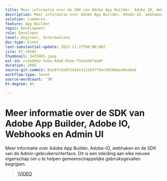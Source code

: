 ```yaml
---
title: Meer informatie over de SDK van Adobe App Builder, Adobe IO, Webhooks en Admin UI
description: Meer informatie over Adobe App Builder, Adobe-IO, webhaken en de SDK van de Admin-gebruikersinterface.  Dit is een inleiding aan elke nieuwe eigenschap om u te helpen gemeenschappelijke gebruiksgevallen begrijpen.
solution: Commerce
feature: App Builder
topic: Development
role: Developer
level: Beginner, Intermediate
doc-type: Event
last-substantial-update: 2023-11-27T00:00:00Z
jira: KT-14565
thumbnail: 3425805.jpeg
exl-id: ccdab0b2-5eba-4dad-95ee-f32e8407ae0f
duration: 2085
source-git-commit: 9a297cda953d4414131657f9ac84580aea0eabeb
workflow-type: tm+mt
source-wordcount: '76'
ht-degree: 0%

---
```


# Meer informatie over de SDK van Adobe App Builder, Adobe IO, Webhooks en Admin UI

Meer informatie over Adobe App Builder, Adobe-IO, webhaken en de SDK van de Admin-gebruikersinterface.  Dit is een inleiding aan elke nieuwe eigenschap om u te helpen gemeenschappelijke gebruiksgevallen begrijpen.

>[!VIDEO](https://video.tv.adobe.com/v/3425805/?learn=on)

